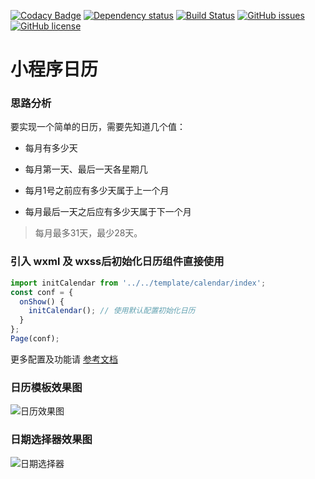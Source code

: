 [![Codacy Badge](https://api.codacy.com/project/badge/Grade/b33e6266074e4ba585fa802a46ce1b30)](https://app.codacy.com/app/treadpit/wx_calendar?utm_source=github.com&utm_medium=referral&utm_content=treadpit/wx_calendar&utm_campaign=badger)
[![Dependency status](https://img.shields.io/david/treadpit/wx_calendar.svg)](https://david-dm.org/treadpit/wx_calendar)
[![Build Status](https://travis-ci.org/treadpit/wx_calendar.svg?branch=master)](https://travis-ci.org/treadpit/wx_calendar)
[![GitHub issues](https://img.shields.io/github/issues/treadpit/wx_calendar.svg?style=flat-square)](https://github.com/treadpit/wx_calendar/issues)
[![GitHub license](https://img.shields.io/github/license/treadpit/wx_calendar.svg?style=flat-square)](https://github.com/treadpit/wx_calendar/blob/master/LICENSE)

# 小程序日历

### 思路分析

要实现一个简单的日历，需要先知道几个值：

- 每月有多少天

- 每月第一天、最后一天各星期几

- 每月1号之前应有多少天属于上一个月

- 每月最后一天之后应有多少天属于下一个月

> 每月最多31天，最少28天。

### 引入 wxml 及 wxss后初始化日历组件直接使用
```js
import initCalendar from '../../template/calendar/index';
const conf = {
  onShow() {
    initCalendar(); // 使用默认配置初始化日历
  }
};
Page(conf);
```

更多配置及功能请 [参考文档](https://treadpit.github.io)

### 日历模板效果图

![日历效果图](https://raw.githubusercontent.com/treadpit/wx_calendar/develop/screenshot/screenshot_calendar.gif)

### 日期选择器效果图

![日期选择器](https://raw.githubusercontent.com/treadpit/wx_calendar/develop/screenshot/screenshot_datepicker.gif)
